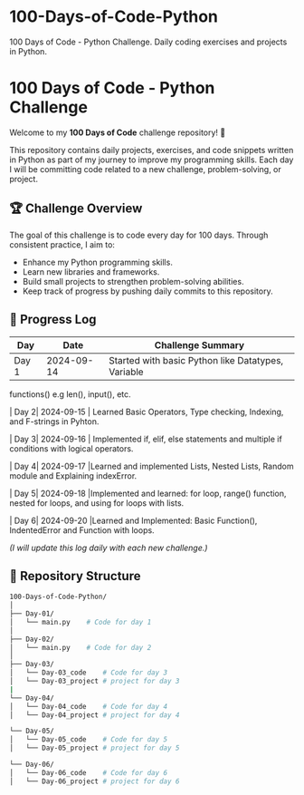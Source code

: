 # 100-Days-of-Code-Python
100 Days of Code - Python Challenge. Daily coding exercises and projects in Python.
# 100 Days of Code - Python Challenge

Welcome to my **100 Days of Code** challenge repository! 🚀

This repository contains daily projects, exercises, and code snippets written in Python as part of my journey to improve my programming skills. Each day I will be committing code related to a new challenge, problem-solving, or project.

## 🏆 Challenge Overview

The goal of this challenge is to code every day for 100 days. Through consistent practice, I aim to:
- Enhance my Python programming skills.
- Learn new libraries and frameworks.
- Build small projects to strengthen problem-solving abilities.
- Keep track of progress by pushing daily commits to this repository.

## 📅 Progress Log

| Day  | Date       | Challenge Summary                                       |
|------|------------|---------------------------------------------------------|
| Day 1| 2024-09-14 | Started with basic Python like Datatypes, Variable
functions() e.g len(), input(), etc.   

| Day 2| 2024-09-15 | Learned Basic Operators, Type checking, Indexing,
and F-strings in Pyhton. 

| Day 3| 2024-09-16 | Implemented if, elif, else statements and
multiple if conditions with logical operators.

| Day 4| 2024-09-17 |Learned and implemented Lists, Nested Lists,
Random module and Explaining indexError.

| Day 5| 2024-09-18 |Implemented and learned: for loop, range()
function, nested for loops, and using for loops with lists.

| Day 6| 2024-09-20 |Learned and Implemented: Basic Function(),
IndentedError and Function with loops.


*(I will update this log daily with each new challenge.)*

## 📂 Repository Structure

```bash
100-Days-of-Code-Python/
│
├── Day-01/
│   └── main.py    # Code for day 1
│
├── Day-02/
│   └── main.py    # Code for day 2
│
├── Day-03/
│   └── Day-03_code    # Code for day 3
│   └── Day-03_project # project for day 3 
|
└── Day-04/
│   └── Day-04_code    # Code for day 4
│   └── Day-04_project # project for day 4

└── Day-05/
│   └── Day-05_code    # Code for day 5
│   └── Day-05_project # project for day 5

└── Day-06/
│   └── Day-06_code    # Code for day 6
│   └── Day-06_project # project for day 6

